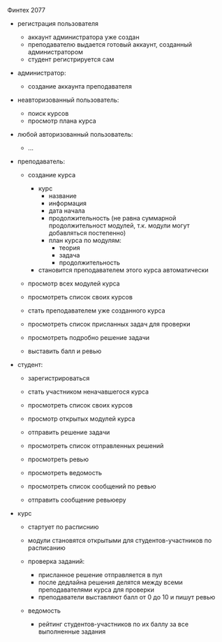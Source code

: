 Финтех 2077





- регистрация пользователя
    - аккаунт администратора уже создан
    - преподавателю выдается готовый аккаунт, созданный администратором
    - студент регистрируется сам

- администратор:
    - создание аккаунта преподавателя

- неавторизованный пользователь:
    - поиск курсов
    - просмотр плана курса

- любой авторизованный пользователь:
    - ...

- преподаватель:
    - создание курса
        - курс
            - название
            - информация
            - дата начала
            - продолжительность (не равна суммарной продолжительност модулей, т.к. модули могут добавляться постепенно)
            - план курса по модулям:
                - теория
                - задача
                - продолжительность
        - становится преподавателем этого курса автоматически

    - просмотр всех модулей курса

    - просмотреть список своих курсов
    - стать преподавателем уже созданного курса

    - просмотреть список присланных задач для проверки
    - просмотреть подробно решение задачи
    - выставить балл и ревью

- студент:
    - зарегистрироваться
    - стать участником неначавшегося курса
    - просмотреть список своих курсов
    - просмотр открытых модулей курса

    - отправить решение задачи
    - просмотреть список отправленных решений
    - просмотреть ревью
    - просмотреть ведомость
    - просмотреть список сообщений по ревью
    - отправить сообщение ревьюеру


- курс
    - стартует по расписнию
    - модули становятся открытыми для студентов-участников по расписанию

    - проверка заданий:
        - присланное решение отправляется в пул
        - после дедлайна решения делятся между всеми преподавателями курса для проверки
        - преподаватели выставляют балл от 0 до 10 и пишут ревью
    
    - ведомость
        - рейтинг студентов-участников по их баллу за все выполненные задания
